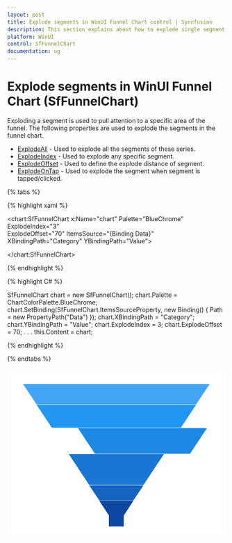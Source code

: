 ```yaml
---
layout: post
title: Explode segments in WinUI Funnel Chart control | Syncfusion
description: This section explains about how to explode single segment or all segments in Syncfusion WinUI Funnel Chart (SfFunnelChart) control.
platform: WinUI 
control: SfFunnelChart
documentation: ug
---
```


# Explode segments in WinUI Funnel Chart (SfFunnelChart)

Exploding a segment is used to pull attention to a specific area of the funnel. The following properties are used to explode the segments in the funnel chart.

* [ExplodeAll]() - Used to explode all the segments of these series.
* [ExplodeIndex]() - Used to explode any specific segment.
* [ExplodeOffset]() - Used to define the explode distance of segment.
* [ExplodeOnTap]() - Used to explode the segment when segment is tapped/clicked.

{% tabs %} 

{% highlight xaml %}

<chart:SfFunnelChart x:Name="chart" 
                Palette="BlueChrome"
                ExplodeIndex="3"  
                ExplodeOffset="70" 
                ItemsSource="{Binding Data}" 
                XBindingPath="Category"
                YBindingPath="Value">

</chart:SfFunnelChart>
 
{% endhighlight %}

{% highlight C# %}

SfFunnelChart chart = new SfFunnelChart();
chart.Palette = ChartColorPalette.BlueChrome;
chart.SetBinding(SfFunnelChart.ItemsSourceProperty, new Binding() { Path = new PropertyPath("Data") });
chart.XBindingPath = "Category";
chart.YBindingPath = "Value";
chart.ExplodeIndex = 3;
chart.ExplodeOffset = 70;
. . . 
this.Content = chart;

{% endhighlight %}

{% endtabs %}

![Explode segments in WinUI Funnel Chart](Explode-segments_images/WinUI_funnel_chart_explode_segments.png)
